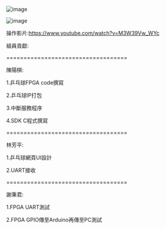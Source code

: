 ![image](https://user-images.githubusercontent.com/76472326/176654284-10742dc9-9cc3-4a8f-b4cb-48a73207e1d7.png)

![image](https://user-images.githubusercontent.com/76472326/176654461-487ebea4-436c-49d4-a400-6dc6016d712b.png)



操作影片:https://www.youtube.com/watch?v=M3W39Vw_WYc

組員貢獻:

===================================   

陳陽棋:

1.乒乓球FPGA code撰寫

2.乒乓球IP打包

3.中斷服務程序

4.SDK C程式撰寫

===================================   

林芳平:

1.乒乓球網頁UI設計

2.UART接收

===================================   

謝秉君:

1.FPGA UART測試

2.FPGA GPIO傳至Arduino再傳至PC測試
